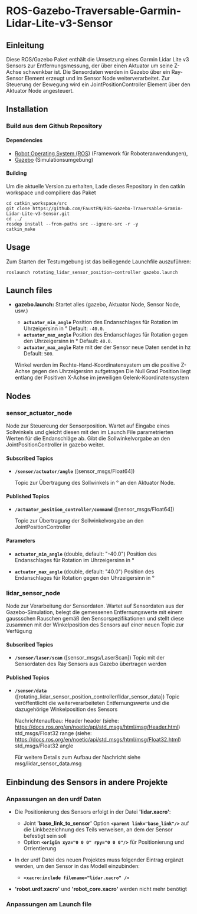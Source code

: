 # ROS-Gazebo-Traversable-Garmin-Lidar-Lite-v3-Sensor


## Einleitung

Diese ROS/Gazebo Paket enthält die Umsetzung eines Garmin Lidar Lite v3 Sensors zur Entfernungsmessung, der über einen Aktuator um seine Z-Achse schwenkbar ist.
Die Sensordaten werden in Gazebo über ein Ray-Sensor Element erzeugt und im Sensor Node weiterverarbeitet.
Zur Steuerung der Bewegung wird ein JointPositionController Element über den Aktuator Node angesteuert.


## Installation

### Build aus dem Github Repository

#### Dependencies

- [Robot Operating System (ROS)](http://wiki.ros.org) (Framework für Roboteranwendungen),
- [Gazebo](https://gazebosim.org/home) (Simulationsumgebung)

#### Building

Um die aktuelle Version zu erhalten, Lade dieses Repository in den catkin workspace und compiliere das Paket

	cd catkin_workspace/src
	git clone https://github.com/FaustFN/ROS-Gazebo-Traversable-Gramin-Lidar-Lite-v3-Sensor.git
	cd ../
	rosdep install --from-paths src --ignore-src -r -y
	catkin_make

## Usage

Zum Starten der Testumgebung ist das beiliegende Launchfile auszuführen:

	roslaunch rotating_lidar_sensor_position-controller gazebo.launch

## Launch files

* **gazebo.launch:** Startet alles (gazebo, Aktuator Node, Sensor Node, usw.)

     - **`actuator_min_angle`** Position des Endanschlages für Rotation im Uhrzeigersinn in ° Default: `-40.0`.
	 - **`actuator_max_angle`** Position des Endanschlages für Rotation gegen den Uhrzeigersinn in ° Default: `40.0`.
	 - **`actuator_max_angle`** Rate mit der der Sensor neue Daten sendet in hz Default: `500`.

	 Winkel werden im Rechte-Hand-Koordinatensystem um die positive Z-Achse gegen den Uhrzeigersinn aufgetragen
	 Die Null Grad Position liegt entlang der Positiven X-Achse im jeweiligen Gelenk-Koordinatensystem

## Nodes

### sensor_actuator_node

Node zur Steuereung der Sensorposition.
Wartet auf Eingabe eines Sollwinkels und gleicht diesen mit den im Launch File parametrierten Werten für die Endanschläge ab.
Gibt die Sollwinkelvorgabe an den JointPositionController in gazebo weiter.

#### Subscribed Topics

* **`/sensor/actuator/angle`** ([sensor_msgs/Float64])

	Topic zur Übertragung des Sollwinkels in ° an den Aktuator Node.

#### Published Topics

* **`/actuator_position_controller/command`** ([sensor_msgs/Float64])

	Topic zur Übertragung der Sollwinkelvorgabe an den JointPositionController

#### Parameters

* **`actuator_min_angle`** (double, default: "-40.0")
	Position des Endanschlages für Rotation im Uhrzeigersinn in °
	
* **`actuator_max_angle`** (double, default: "40.0")
	Position des Endanschlages für Rotation gegen den Uhrzeigersinn in °

### lidar_sensor_node
Node zur Verarbeitung der Sensordaten.
Wartet auf Sensordaten aus der Gazebo-Simulation, belegt die gemessenen Entfernungswerte mit einem gaussschen Rauschen gemäß den Sensorspezifikationen 
und stellt diese zusammen mit der Winkelposition des Sensors auf einer neuen Topic zur Verfügung

#### Subscribed Topics

* **`/sensor/laser/scan`** ([sensor_msgs/LaserScan])
	Topic mit der Sensordaten des Ray Sensors aus Gazebo übertragen werden
	
#### Published Topics

* **`/sensor/data`** ([rotating_lidar_sensor_position_controller/lidar_sensor_data])
	Topic veröffentlicht die weiterverarbeiteten Entfernungswerte und die dazugehörige Winkelposition des Sensors
	
	Nachrichtenaufbau:
		Header header				(siehe: https://docs.ros.org/en/noetic/api/std_msgs/html/msg/Header.html)
		std_msgs/Float32 range		(siehe: https://docs.ros.org/en/noetic/api/std_msgs/html/msg/Float32.html)
		std_msgs/Float32 angle
	
	Für weitere Details zum Aufbau der Nachricht siehe msg/lidar_sensor_data.msg
	
## Einbindung des Sensors in andere Projekte

### Anpassungen an den urdf Daten

* Die Positionierung des Sensors erfolgt in der Datei **'lidar.xacro'**:

	- Joint **'base_link_to_sensor'** Option **```<parent link="base_link"/>```**  auf die Linkbezeichnung des Teils verweisen, an dem der Sensor befestigt sein soll 
	- Option **```<origin xyz="0 0 0" rpy="0 0 0"/>```** für Positionierung und Orrientierung

* In der urdf Datei des neuen Projektes muss folgender Eintrag ergänzt werden, um den Sensor in das Modell einzubinden:

	 - **```<xacro:include filename="lidar.xacro" />```**

* **'robot.urdf.xacro'** und **'robot_core.xacro'** werden nicht mehr benötigt

### Anpassungen am Launch file